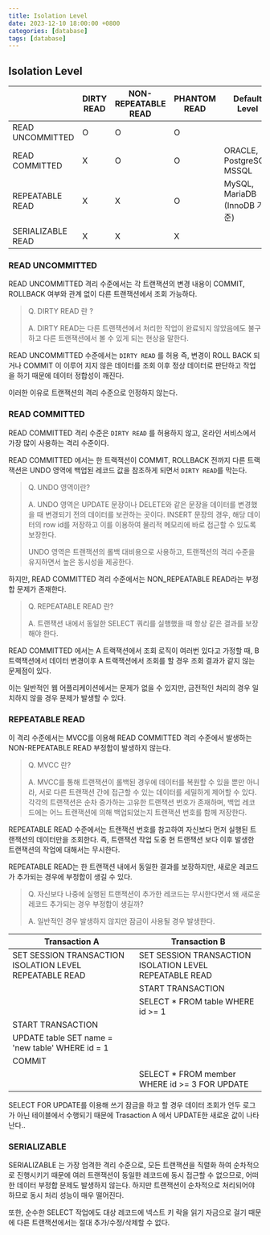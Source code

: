```yaml
---
title: Isolation Level
date: 2023-12-10 18:00:00 +0800
categories: [database]
tags: [database]
---
```


## Isolation Level

|                   | DIRTY READ | NON-REPEATABLE READ | PHANTOM READ | Default Level              |
|-------------------|------------|---------------------|--------------|----------------------------|
| READ UNCOMMITTED  | O          | O                   | O            |                            |
| READ COMMITTED    | X          | O                   | O            | ORACLE, PostgreSQL, MSSQL  |
| REPEATABLE READ   | X          | X                   | O            | MySQL, MariaDB (InnoDB 기준) |
| SERIALIZABLE READ | X          | X                   | X            |                            |

### READ UNCOMMITTED

READ UNCOMMITTED 격리 수준에서는 각 트랜잭션의 변경 내용이 COMMIT, ROLLBACK 여부와 관계 없이 다른 트랜잭션에서 조회 가능하다.

> Q. DIRTY READ 란 ?
>
> A. DIRTY READ는 다른 트랜잭션에서 처리한 작업이 완료되지 않았음에도 불구하고 다른 트랜잭션에서 볼 수 있게 되는 현상을 말한다.

READ UNCOMMITTED 수준에서는 ```DIRTY READ``` 를 허용 즉, 변경이 ROLL BACK 되거나 COMMIT 이 이루어 지지 않은 데이터를 조회 이후 정상
데이터로 판단하고 작업을 하기 때문에 데이터 정합성이 깨진다.

이러한 이유로 트랜잭션의 격리 수준으로 인정하지 않는다.

### READ COMMITTED

READ COMMITTED 격리 수준은 ```DIRTY READ``` 를 허용하지 않고, 온라인 서비스에서 가장 많이 사용하는 격리 수준이다.

READ COMMITTED 에서는 한 트랙잭션이 COMMIT, ROLLBACK 전까지 다른 트랙잭션은 UNDO 영역에 백업된 레코드 값을 참조하게
되면서 ```DIRTY READ```를 막는다.

> Q. UNDO 영역이란?
>
> A. UNDO 영역은 UPDATE 문장이나 DELETE와 같은 문장을 데이터를 변경했을 때 변경되기 전의 데이터를 보관하는 곳이다.
> INSERT 문장의 경우, 해당 데이터의 row id를 저장하고 이를 이용하여 물리적 메모리에 바로 접근할 수 있도록 보장한다.
>
> UNDO 영역은 트랜잭션의 롤백 대비용으로 사용하고, 트랜잭션의 격리 수준을 유지하면서 높은 동시성을 제공한다.

하지만, READ COMMITTED 격리 수준에서는 NON_REPEATABLE READ라는 부정합 문제가 존재한다.

> Q. REPEATABLE READ 란?
>
> A. 트랜잭션 내에서 동일한 SELECT 쿼리를 실행했을 때 항상 같은 결과를 보장해야 한다.

READ COMMITTED 에서는 A 트랙잭션에서 조회 로직이 여러번 있다고 가정할 때, B 트랙잭션에서 데이터 변경이후 A 트랙잭션에서 조회를 할 경우 조회 결과가 같지 않는
문제점이 있다.

이는 일반적인 웹 어플리케이션에서는 문제가 없을 수 있지만, 금전적인 처리의 경우 일치하지 않을 경우 문제가 발생할 수 있다.

### REPEATABLE READ

이 격리 수준에서는 MVCC를 이용해 READ COMMITTED 격리 수준에서 발생하는 NON-REPEATABLE READ 부정합이 발생하지 않는다.

> Q. MVCC 란?
>
> A. MVCC를 통해 트랜잭션이 롤백된 경우에 데이터를 복원할 수 있을 뿐만 아니라, 서로 다른 트랜잭션 간에 접근할 수 있는 데이터를 세밀하게 제어할 수 있다. 각각의 트랜잭션은 순차 증가하는 고유한 트랜잭션 번호가 존재하며, 백업 레코드에는 어느 트랜잭션에 의해 백업되었는지 트랜잭션 번호를 함께 저장한다.

REPEATABLE READ 수준에서는 트랜잭션 번호를 참고하여 자신보다 먼저 실행된 트랜잭션의 데이터만을 조회한다. 즉, 트랜잭션 작업 도중 현 트랜잭션 보다 이후 발생한
트랜잭션의 작업에 대해서는 무시한다.

REPEATABLE READ는 한 트랜잭션 내에서 동일한 결과를 보장하지만, 새로운 레코드가 추가되는 경우에 부정합이 생길 수 있다.

> Q. 자신보다 나중에 실행된 트랜잭션이 추가한 레코드는 무시한다면서 왜 새로운 레코드 추가되는 경우 부정합이 생길까?
>
> A. 일반적인 경우 발생하지 않지만 잠금이 사용될 경우 발생한다.

| Transaction A                                           | Transaction B                                           |
|---------------------------------------------------------|---------------------------------------------------------|
| SET SESSION TRANSACTION ISOLATION LEVEL REPEATABLE READ | SET SESSION TRANSACTION ISOLATION LEVEL REPEATABLE READ |
|                                                         | START TRANSACTION                                       |
|                                                         | SELECT * FROM table WHERE id >= 1                       |
| START TRANSACTION                                       |                                                         |
| UPDATE table SET name = 'new table' WHERE id = 1        |                                                         |
| COMMIT                                                  |                                                         |
|                                                         | SELECT * FROM member WHERE id >= 3 FOR UPDATE           |

SELECT FOR UPDATE를 이용해 쓰기 잠금을 하고 할 경우 데이터 조회가 언두 로그가 아닌 테이블에서 수행되기 때문에 Trasaction A 에서 UPDATE한 새로운
값이 나타난다..

### SERIALIZABLE

SERIALIZABLE 는 가장 엄격한 격리 수준으로, 모든 트랜잭션을 직렬화 하여 순차적으로 진행시키기 때문에 여러 트랜잭션이 동일한 레코드에 동시 접근할 수 없으므로, 어떠한
데이터 부정합 문제도 발생하지 않는다. 하지만 트랜잭션이 순차적으로 처리되어야 하므로 동시 처리 성능이 매우 떨어진다.

또한, 순수한 SELECT 작업에도 대상 레코드에 넥스트 키 락을 읽기 자금으로 걸기 때문에 다른 트랜잭션에서는 절대 추가/수정/삭제할 수 없다.

